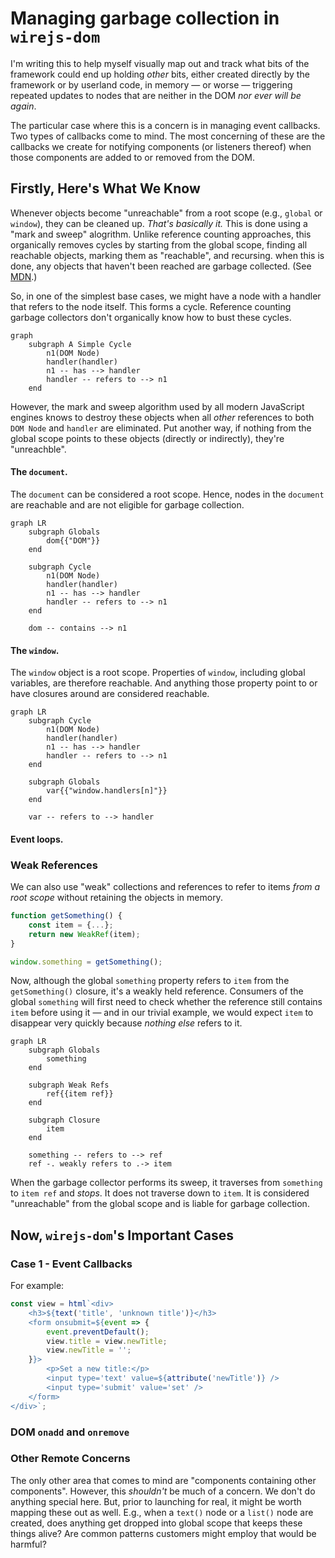 # Managing garbage collection in `wirejs-dom`

I'm writing this to help myself visually map out and track what bits of the framework could end up holding *other* bits, either created directly by the framework or by userland code, in memory &mdash; or worse &mdash; triggering repeated updates to nodes that are neither in the DOM *nor ever will be again*.

The particular case where this is a concern is in managing event callbacks. Two types of callbacks come to mind. The most concerning of these are the callbacks we create for notifying components (or listeners thereof) when those components are added to or removed from the DOM.

## Firstly, Here's What We Know

Whenever objects become "unreachable" from a root scope (e.g., `global` or `window`), they can be cleaned up. *That's basically it.* This is done using a "mark and sweep" alogrithm. Unlike reference counting approaches, this organically removes cycles by starting from the global scope, finding all reachable objects, marking them as "reachable", and recursing. when this is done, any objects that haven't been reached are garbage collected. (See [MDN](https://developer.mozilla.org/en-US/docs/Web/JavaScript/Memory_management#mark-and-sweep_algorithm).)

So, in one of the simplest base cases, we might have a node with a handler that refers to the node itself. This forms a cycle. Reference counting garbage collectors don't organically know how to bust these cycles.

```mermaid
graph
    subgraph A Simple Cycle
        n1(DOM Node)
        handler(handler)
        n1 -- has --> handler
        handler -- refers to --> n1
    end
```

However, the mark and sweep algorithm used by all modern JavaScript engines knows to destroy these objects when all *other* references to both `DOM Node` and `handler` are eliminated. Put another way, if nothing from the global scope points to these objects (directly or indirectly), they're "unreachble".

#### The `document`.

The `document` can be considered a root scope. Hence, nodes in the `document` are reachable and are not eligible for garbage collection.

```mermaid
graph LR
    subgraph Globals
        dom{{"DOM"}}
    end
    
    subgraph Cycle
        n1(DOM Node)
        handler(handler)
        n1 -- has --> handler
        handler -- refers to --> n1
    end
    
    dom -- contains --> n1
```

#### The `window`.

The `window` object is a root scope. Properties of `window`, including global variables, are therefore reachable. And anything those property point to or have closures around are considered reachable.

```mermaid
graph LR
    subgraph Cycle
        n1(DOM Node)
        handler(handler)
        n1 -- has --> handler
        handler -- refers to --> n1
    end
    
    subgraph Globals
        var{{"window.handlers[n]"}}
    end

    var -- refers to --> handler
```

#### Event loops.


### Weak References

We can also use "weak" collections and references to refer to items *from a root scope* without retaining the objects in memory.

```js
function getSomething() {
    const item = {...};
    return new WeakRef(item);
}

window.something = getSomething();
```

Now, although the global `something` property refers to `item` from the `getSomething()` closure, it's a weakly held reference. Consumers of the global `something` will first need to check whether the reference still contains `item` before using it &mdash; and in our trivial example, we would expect `item` to disappear very quickly because *nothing else* refers to it.

```mermaid
graph LR
    subgraph Globals
        something
    end
    
    subgraph Weak Refs
        ref{{item ref}}
    end
    
    subgraph Closure
        item
    end
    
    something -- refers to --> ref
    ref -. weakly refers to .-> item
```

When the garbage collector performs its sweep, it traverses from `something` to `item ref` and *stops*. It does not traverse down to `item`. It is considered "unreachable" from the global scope and is liable for garbage collection.

## Now, `wirejs-dom`'s Important Cases

### Case 1 - Event Callbacks

For example:

```ts
const view = html`<div>
    <h3>${text('title', 'unknown title')}</h3>
    <form onsubmit=${event => {
        event.preventDefault();
        view.title = view.newTitle;
        view.newTitle = '';
    }}>
        <p>Set a new title:</p>
        <input type='text' value=${attribute('newTitle')} />
        <input type='submit' value='set' />
    </form>
</div>`;
```


 
### DOM `onadd` and `onremove`


### Other Remote Concerns

The only other area that comes to mind are "components containing other components". However, this *shouldn't* be much of a concern. We don't do anything special here. But, prior to launching for real, it might be worth mapping these out as well. E.g., when a `text()` node or a `list()` node are created, does anything get dropped into global scope that keeps these things alive? Are common patterns customers might employ that would be harmful?

